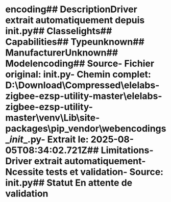 # encoding##  DescriptionDriver extrait automatiquement depuis __init__.py##  Classelights##  Capabilities##  Typeunknown##  ManufacturerUnknown##  Modelencoding##  Source- **Fichier original**: __init__.py- **Chemin complet**: D:\Download\Compressed\elelabs-zigbee-ezsp-utility-master\elelabs-zigbee-ezsp-utility-master\venv\Lib\site-packages\pip\_vendor\webencodings\__init__.py- **Extrait le**: 2025-08-05T08:34:02.721Z##  Limitations- Driver extrait automatiquement- Ncessite tests et validation- Source: __init__.py##  Statut En attente de validation